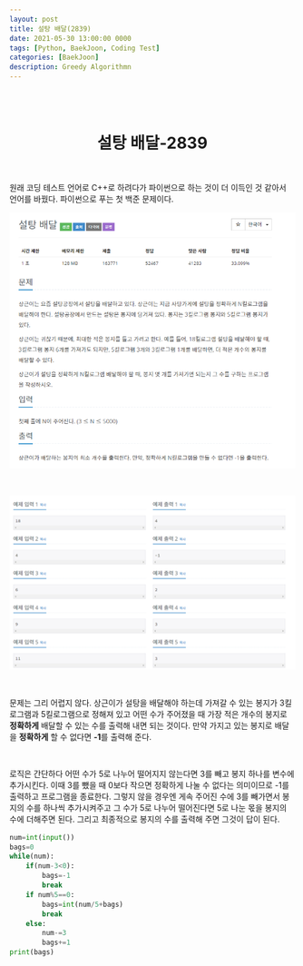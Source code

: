 ```yaml
---
layout: post
title: 설탕 배달(2839)
date: 2021-05-30 13:00:00 0000
tags: [Python, BaekJoon, Coding Test]
categories: [BaekJoon]
description: Greedy Algorithmn
---
```


<br><br>

# <center>설탕 배달-2839</center>

<br>

원래 코딩 테스트 언어로 C++로 하려다가 파이썬으로 하는 것이 더 이득인 것 같아서 언어를 바꿨다. 파이썬으로 푸는 첫 백준 문제이다.

![](/images/Baekjoon/2839/2021-05-29-18-23-25.png)

<br>

![](/images/Baekjoon/2839/2021-05-29-18-24-45.png)

<br>

문제는 그리 어렵지 않다. 상근이가 설탕을 배달해야 하는데 가져갈 수 있는 봉지가 3킬로그램과 5킬로그램으로 정해져 있고 어떤 수가 주어졌을 때 가장 적은 개수의 봉지로 **정확하게** 배달할 수 있는 수를 출력해 내면 되는 것이다. 만약 가지고 있는 봉지로 배달을 **정확하게** 할 수 없다면 **-1**를 출력해 준다.

<br>

로직은 간단하다 어떤 수가 5로 나누어 떨어지지 않는다면 3를 빼고 봉지 하나를 변수에 추가시킨다. 이때 3를 뺐을 때 0보다 작으면 정확하게 나눌 수 없다는 의미이므로 -1를 출력하고 프로그램을 종료한다. 그렇지 않을 경우엔 게속 주어진 수에 3를 빼가면서 봉지의 수를 하나씩 추가시켜주고 그 수가 5로 나누어 떨어진다면 5로 나눈 몫을 봉지의 수에 더해주면 된다. 그리고 최종적으로 봉지의 수를 출력해 주면 그것이 답이 된다.

```python
num=int(input())
bags=0
while(num):
    if(num-3<0):
        bags=-1
        break
    if num%5==0:
        bags=int(num/5+bags)
        break
    else:
        num-=3
        bags+=1
print(bags)

```

